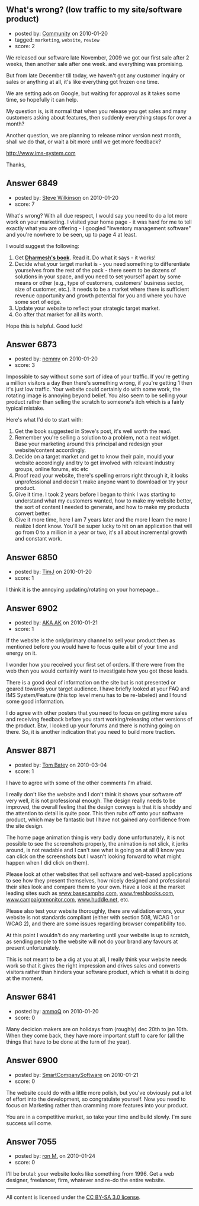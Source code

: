 ## What's wrong? (low traffic to my site/software product)

- posted by: [Community](https://stackexchange.com/users/-1/-1-community) on 2010-01-20
- tagged: `marketing`, `website`, `review`
- score: 2

We released our software late November, 2009 we got our first sale after 2 weeks, then another sale after one week. and everything was promising.

But from late December till today, we haven't got any customer inquiry or sales or anything at all, it's like everything got frozen one time.

We are setting ads on Google, but waiting for approval as it takes some time, so hopefully it can help.

My question is, is it normal that when you release you get sales and many customers asking about features, then suddenly everything stops for over a month?

Another question, we are planning to release minor version next month, shall we do that, or wait a bit more until we get more feedback?

http://www.ims-system.com

Thanks,


## Answer 6849

- posted by: [Steve Wilkinson](https://stackexchange.com/users/-1/2177-steve-wilkinson) on 2010-01-20
- score: 7

<p>What's wrong?  With all due respect, I would say you need to do a lot more work on your marketing.  I visited your home page - it was hard for me to tell exactly what you are offering - I googled "Inventory management software" and you're nowhere to be seen, up to page 4 at least.</p>

<p>I would suggest the following:</p>

<ol>
<li>Get <strong><a href="http://rads.stackoverflow.com/amzn/click/0470499311" rel="nofollow">Dharmesh's book</a></strong>. Read it. Do what it says - it works!</li>
<li>Decide what your target market is - you need something to differentiate yourselves from the rest of the pack - there seem to be dozens of solutions in your space, and you need to set yourself apart by some means or other (e.g., type of customers, customers' business sector, size of customer, etc.).  It needs to be a market where there is sufficient revenue opportunity and growth potential for you and where you have some sort of edge.</li>
<li>Update your website to reflect your strategic target market.</li>
<li>Go after that market for all its worth.</li>
</ol>

<p>Hope this is helpful.  Good luck!</p>



## Answer 6873

- posted by: [nemmy](https://stackexchange.com/users/-1/18084-nemmy) on 2010-01-20
- score: 3

Impossible to say without some sort of idea of your traffic.  If you're getting a million visitors a day then there's something wrong, if you're getting 1 then it's just low traffic.  Your website could certainly do with some work, the rotating image is annoying beyond belief.  You also seem to be selling your product rather than selling the scratch to someone's itch which is a fairly typical mistake.

Here's what I'd do to start with:

 1. Get the book suggested in Steve's post, it's well worth the read.
 2. Remember you're selling a solution to a problem, not a neat widget.  Base your marketing around this principal and redesign your website/content accordingly.
 3. Decide on a target market and get to know their pain, mould your website accordingly and try to get involved with relevant industry groups, online forums, etc etc
 4. Proof read your website, there's spelling errors right through it, it looks unprofessional and doesn't make anyone want to download or try your product.
 5. Give it time.  I took 2 years before I began to think I was starting to understand what my customers wanted, how to make my website better, the sort of content I needed to generate, and how to make my products convert better.
 6. Give it more time, here I am 7 years later and the more I learn the more I realize I dont know.  You'll be super lucky to hit on an application that will go from 0 to a million in a year or two, it's all about incremental growth and constant work.




## Answer 6850

- posted by: [TimJ](https://stackexchange.com/users/-1/1172-timj) on 2010-01-20
- score: 1

I think it is the annoying updating/rotating on your homepage...


## Answer 6902

- posted by: [AKA AK](https://stackexchange.com/users/-1/1711-aka-ak) on 2010-01-21
- score: 1

If the website is the only/primary channel to sell your product then as mentioned before you would have to focus quite a bit of your time and energy on it.  

I wonder how you received your first set of orders.  If there were from the web then you would certainly want to investigate how you got those leads.  

There is a good deal of information on the site but is not presented or geared towards your target audience.  I have briefly looked at your FAQ and IMS System/Feature (this top level menu has to be re-labeled) and I found some good information. 

I do agree with other posters that you need to focus on getting more sales and receiving feedback before you start working/releasing other versions of the product.  Btw, I looked up your forums and there is nothing going on there. So, it is another indication that you need to build more traction.




## Answer 8871

- posted by: [Tom Batey](https://stackexchange.com/users/-1/2149-tom-batey) on 2010-03-04
- score: 1

I have to agree with some of the other comments I'm afraid.

I really don't like the website and I don't think it shows your software off very well, it is not professional enough. The design really needs to be improved, the overall feeling that the design conveys is that it is shoddy and the attention to detail is quite poor. This then rubs off onto your software product, which may be fantastic but I have not gained any confidence from the site design.

The home page animation thing is very badly done unfortunately, it is not possible to see the screenshots properly, the animation is not slick, it jerks around, is not readable and I can't see what is going on at all (I know you can click on the screenshots but I wasn't looking forward to what might happen when I did click on them).

Please look at other websites that sell software and web-based applications to see how they present themselves, how nicely designed and professional their sites look and compare them to your own. Have a look at the market leading sites such as www.basecamphq.com, www.freshbooks.com, www.campaignmonitor.com, www.huddle.net, etc.

Please also test your website thoroughly, there are validation errors, your website is not standards compliant (either with section 508, WCAG 1 or WCAG 2), and there are some issues regarding browser compatibility too.

At this point I wouldn't do any marketing until your website is up to scratch, as sending people to the website will not do your brand any favours at present unfortunately.

This is not meant to be a dig at you at all, I really think your website needs work so that it gives the right impression and drives sales and converts visitors rather than hinders your software product, which is what it is doing at the moment.



## Answer 6841

- posted by: [ammoQ](https://stackexchange.com/users/-1/1685-ammoq) on 2010-01-20
- score: 0

Many decicion makers are on holidays from (roughly) dec 20th to jan 10th. When they come back, they have more important stuff to care for (all the things that have to be done at the turn of the year). 


## Answer 6900

- posted by: [SmartCompanySoftware](https://stackexchange.com/users/-1/1629-smartcompanysoftware) on 2010-01-21
- score: 0

The website could do with a little more polish, but you've obviously put a lot of effort into the development, so congratulate yourself. Now you need to focus on Marketing rather than cramming more features into your product.

You are in a competitive market, so take your time and build slowly. I'm sure success will come.


## Answer 7055

- posted by: [ron M.](https://stackexchange.com/users/-1/2122-ron-m) on 2010-01-24
- score: 0

I'll be brutal: your website looks like something from 1996. Get a web designer, freelancer, firm, whatever and re-do the entire website.



---

All content is licensed under the [CC BY-SA 3.0 license](https://creativecommons.org/licenses/by-sa/3.0/).
